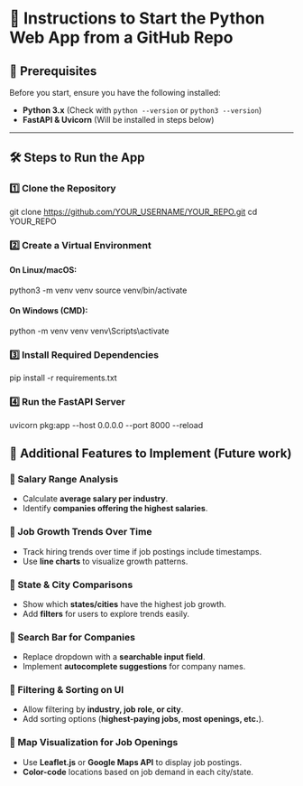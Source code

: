 # 🚀 Instructions to Start the Python Web App from a GitHub Repo  

## 📌 Prerequisites  
Before you start, ensure you have the following installed:  

- **Python 3.x** (Check with `python --version` or `python3 --version`)  
- **FastAPI & Uvicorn** (Will be installed in steps below)  

---

## 🛠️ Steps to Run the App  

### 1️⃣ Clone the Repository  

git clone https://github.com/YOUR_USERNAME/YOUR_REPO.git
cd YOUR_REPO

### 2️⃣ Create a Virtual Environment

#### On Linux/macOS:
python3 -m venv venv
source venv/bin/activate

#### On Windows (CMD):
python -m venv venv
venv\Scripts\activate

### 3️⃣ Install Required Dependencies
pip install -r requirements.txt
### 4️⃣ Run the FastAPI Server
uvicorn pkg:app --host 0.0.0.0 --port 8000 --reload










## 🚀 Additional Features to Implement (Future work)

### 📌 Salary Range Analysis

-   Calculate **average salary per industry**.
-   Identify **companies offering the highest salaries**.

### 📌 Job Growth Trends Over Time

-   Track hiring trends over time if job postings include timestamps.
-   Use **line charts** to visualize growth patterns.

### 📌 State & City Comparisons

-   Show which **states/cities** have the highest job growth.
-   Add **filters** for users to explore trends easily.

### 📌 Search Bar for Companies

-   Replace dropdown with a **searchable input field**.
-   Implement **autocomplete suggestions** for company names.

### 📌 Filtering & Sorting on UI

-   Allow filtering by **industry, job role, or city**.
-   Add sorting options (**highest-paying jobs, most openings, etc.**).

### 📌 Map Visualization for Job Openings

-   Use **Leaflet.js** or **Google Maps API** to display job postings.
-   **Color-code** locations based on job demand in each city/state.